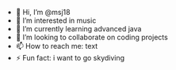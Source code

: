- 👋 Hi, I’m @msj18
- 👀 I’m interested in music
- 🌱 I’m currently learning advanced java
- 💞️ I’m looking to collaborate on coding projects
- 📫 How to reach me: text
- ⚡ Fun fact: i want to go skydiving

<!---
msj18/msj18 is a ✨ special ✨ repository because its `README.md` (this file) appears on your GitHub profile.
You can click the Preview link to take a look at your changes.
--->
